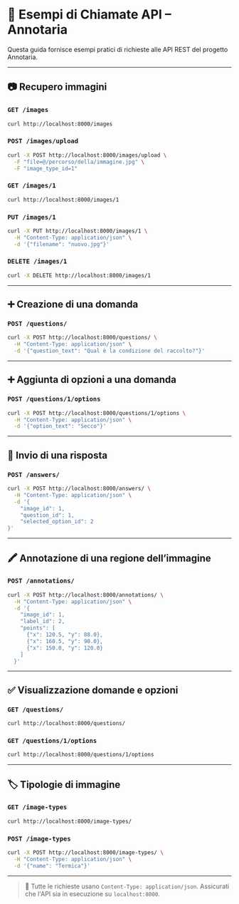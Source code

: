 # 🧪 Esempi di Chiamate API – Annotaria

Questa guida fornisce esempi pratici di richieste alle API REST del progetto Annotaria.

______________________________________________________________________

## 📷 Recupero immagini

### `GET /images`

```bash
curl http://localhost:8000/images
```

### `POST /images/upload`

```bash
curl -X POST http://localhost:8000/images/upload \
  -F "file=@/percorso/della/immagine.jpg" \
  -F "image_type_id=1"
```

### `GET /images/1`

```bash
curl http://localhost:8000/images/1
```

### `PUT /images/1`

```bash
curl -X PUT http://localhost:8000/images/1 \
  -H "Content-Type: application/json" \
  -d '{"filename": "nuovo.jpg"}'
```

### `DELETE /images/1`

```bash
curl -X DELETE http://localhost:8000/images/1
```

______________________________________________________________________

## ➕ Creazione di una domanda

### `POST /questions/`

```bash
curl -X POST http://localhost:8000/questions/ \
  -H "Content-Type: application/json" \
  -d '{"question_text": "Qual è la condizione del raccolto?"}'
```

______________________________________________________________________

## ➕ Aggiunta di opzioni a una domanda

### `POST /questions/1/options`

```bash
curl -X POST http://localhost:8000/questions/1/options \
  -H "Content-Type: application/json" \
  -d '{"option_text": "Secco"}'
```

______________________________________________________________________

## 📝 Invio di una risposta

### `POST /answers/`

```bash
curl -X POST http://localhost:8000/answers/ \
  -H "Content-Type: application/json" \
  -d '{
    "image_id": 1,
    "question_id": 1,
    "selected_option_id": 2
}'
```

______________________________________________________________________

## 🖍️ Annotazione di una regione dell’immagine

### `POST /annotations/`

```bash
curl -X POST http://localhost:8000/annotations/ \
  -H "Content-Type: application/json" \
  -d '{
    "image_id": 1,
    "label_id": 2,
    "points": [
      {"x": 120.5, "y": 88.0},
      {"x": 160.5, "y": 90.0},
      {"x": 150.0, "y": 120.0}
    ]
  }'
```

______________________________________________________________________

## ✅ Visualizzazione domande e opzioni

### `GET /questions/`

```bash
curl http://localhost:8000/questions/
```

### `GET /questions/1/options`

```bash
curl http://localhost:8000/questions/1/options
```

______________________________________________________________________

## 🏷️ Tipologie di immagine

### `GET /image-types`

```bash
curl http://localhost:8000/image-types/
```

### `POST /image-types`

```bash
curl -X POST http://localhost:8000/image-types/ \
  -H "Content-Type: application/json" \
  -d '{"name": "Termica"}'
```

______________________________________________________________________

> 🔧 Tutte le richieste usano `Content-Type: application/json`.
> Assicurati che l'API sia in esecuzione su `localhost:8000`.
